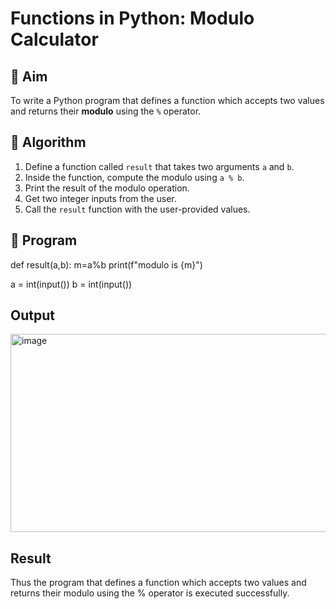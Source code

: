 # Functions in Python: Modulo Calculator

## 🎯 Aim
To write a Python program that defines a function which accepts two values and returns their **modulo** using the `%` operator.

## 🧠 Algorithm
1. Define a function called `result` that takes two arguments `a` and `b`.
2. Inside the function, compute the modulo using `a % b`.
3. Print the result of the modulo operation.
4. Get two integer inputs from the user.
5. Call the `result` function with the user-provided values.

## 🧾 Program
def result(a,b): 
  m=a%b 
  print(f"modulo is {m}")

a = int(input()) 
b = int(input())

## Output
<img width="567" height="317" alt="image" src="https://github.com/user-attachments/assets/450cb476-2da6-41cf-b0b9-8ae4add6a497" />

## Result
Thus the program that defines a function which accepts two values and returns their modulo using the % operator is executed successfully.
